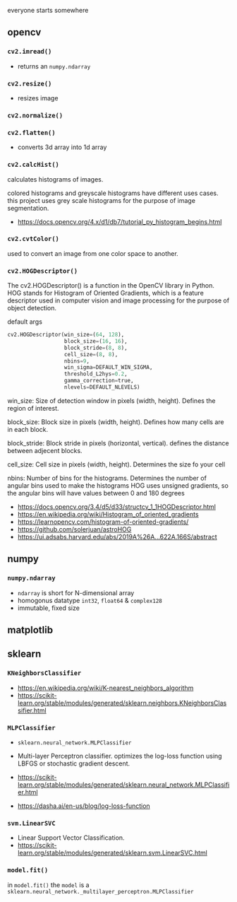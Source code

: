 everyone starts somewhere

## opencv

### `cv2.imread()`
- returns an `numpy.ndarray`

### `cv2.resize()`
- resizes image

### `cv2.normalize()`

### `cv2.flatten()`
- converts 3d array into 1d array

### `cv2.calcHist()`
calculates histograms of images. 

colored histograms and greyscale histograms have different uses cases.
this project uses grey scale histograms for the purpose of image 
segmentation.

- https://docs.opencv.org/4.x/d1/db7/tutorial_py_histogram_begins.html

### `cv2.cvtColor()`
used to convert an image from one color space to another.



### `cv2.HOGDescriptor()`
The cv2.HOGDescriptor() is a function in the OpenCV library in Python. 
HOG stands for Histogram of Oriented Gradients, which is a feature 
descriptor used in computer vision and image processing for the purpose 
of object detection.

default args
```python
cv2.HOGDescriptor(win_size=(64, 128),
                  block_size=(16, 16),
                  block_stride=(8, 8),
                  cell_size=(8, 8),
                  nbins=9,
                  win_sigma=DEFAULT_WIN_SIGMA,
                  threshold_L2hys=0.2,
                  gamma_correction=true,
                  nlevels=DEFAULT_NLEVELS)
```

win_size: Size of detection window in pixels (width, height). 
Defines the region of interest. 

block_size: Block size in pixels (width, height). Defines how 
many cells are in each block.

block_stride: Block stride in pixels (horizontal, vertical). 
defines the distance between adjecent blocks.

cell_size: Cell size in pixels (width, height). Determines the 
size fo your cell

nbins: Number of bins for the histograms. Determines the number 
of angular bins used to make the histograms HOG uses unsigned 
gradients, so the angular bins will have values between 0 and 180 degrees

- https://docs.opencv.org/3.4/d5/d33/structcv_1_1HOGDescriptor.html
- https://en.wikipedia.org/wiki/Histogram_of_oriented_gradients
- https://learnopencv.com/histogram-of-oriented-gradients/
- https://github.com/solerjuan/astroHOG
- https://ui.adsabs.harvard.edu/abs/2019A%26A...622A.166S/abstract 




## numpy

### `numpy.ndarray` 
- `ndarray` is short for N-dimensional array
- homogonus datatype `int32`, `float64` & `complex128`
- immutable, fixed size


## matplotlib


## sklearn


### `KNeighborsClassifier`
- https://en.wikipedia.org/wiki/K-nearest_neighbors_algorithm 
- https://scikit-learn.org/stable/modules/generated/sklearn.neighbors.KNeighborsClassifier.html

### `MLPClassifier`
- `sklearn.neural_network.MLPClassifier`
- Multi-layer Perceptron classifier. optimizes the log-loss function using 
LBFGS or stochastic gradient descent. 

- https://scikit-learn.org/stable/modules/generated/sklearn.neural_network.MLPClassifier.html
- https://dasha.ai/en-us/blog/log-loss-function


### `svm.LinearSVC` 
- Linear Support Vector Classification.
- https://scikit-learn.org/stable/modules/generated/sklearn.svm.LinearSVC.html


### `model.fit()`
in `model.fit()` the `model` is a `sklearn.neural_network._multilayer_perceptron.MLPClassifier`
